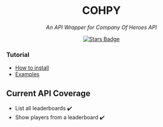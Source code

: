 <h1 style="text-align: center">COHPY</h1>
<div style="text-align: center">
<i>An API Wrapper for Company Of Heroes API</i>

<a href="https://github.com/AndresGL01/huobi_python/stargazers"><img src="https://img.shields.io/github/stars/AndresGL01/cohpy" alt="Stars Badge"/></a>
</div>

### Tutorial
- [How to install](#How-to-install)
- [Examples](#Examples)

## Current API Coverage
- List all leaderboards ✔️
- Show players from a leaderboard ️✔️